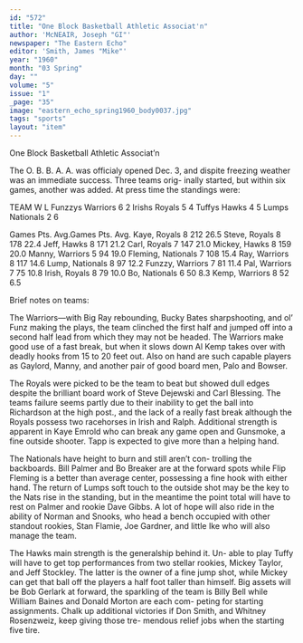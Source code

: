 ```yaml
---
id: "572"
title: "One Block Basketball Athletic Associat'n"
author: 'McNEAIR, Joseph "GI"'
newspaper: "The Eastern Echo"
editor: 'Smith, James "Mike"'
year: "1960"
month: "03 Spring"
day: ""
volume: "5"
issue: "1"
_page: "35"
image: "eastern_echo_spring1960_body0037.jpg"
tags: "sports"
layout: "item"
---
```

One Block Basketball Athletic Associat’n

The O. B. B. A. A. was officialy opened Dec. 3, and dispite
freezing weather was an immediate success. Three teams orig-
inally started, but within six games, another was added. At
press time the standings were:

TEAM              W   L
Funzzys Warriors  6   2
Irishs Royals     5   4
Tuffys Hawks      4   5
Lumps Nationals   2   6

Games        Pts.     Avg.Games     Pts.    Avg.
Kaye, Royals              8         212     26.5
Steve, Royals             8         178     22.4
Jeff, Hawks               8         171     21.2
Carl, Royals              7         147     21.0
Mickey, Hawks             8         159     20.0
Manny, Warriors           5          94     19.0
Fleming, Nationals        7         108     15.4
Ray, Warriors             8         117     14.6
Lump, Nationals           8          97     12.2
Funzzy, Warriors          7          81     11.4
Pal, Warriors             7          75     10.8
Irish, Royals             8          79     10.0
Bo, Nationals             6          50      8.3
Kemp, Warriors            8          52      6.5

Brief notes on teams:

The Warriors—with Big Ray rebounding, Bucky Bates
sharpshooting, and ol’ Funz making the plays, the team clinched
the first half and jumped off into a second half lead from which
they may not be headed. The Warriors make good use of a fast
break, but when it slows down Al Kemp takes over with deadly
hooks from 15 to 20 feet out. Also on hand are such capable
players as Gaylord, Manny, and another pair of good board
men, Palo and Bowser.

The Royals were picked to be the team to beat but showed
dull edges despite the brilliant board work of Steve Dejewski
and Carl Blessing. The teams failure seems partly due to their
inability to get the ball into Richardson at the high post., and
the lack of a really fast break although the Royals possess two
racehorses in Irish and Ralph. Additional strength is apparent
in Kaye Emrold who can break any game open and Gunsmoke,
a fine outside shooter. Tapp is expected to give more than a
helping hand.

The Nationals have height to burn and still aren’t con-
trolling the backboards. Bill Palmer and Bo Breaker are at the
forward spots while Flip Fleming is a better than average
center, possessing a fine hook with either hand. The return of
Lumps soft touch to the outside shot may be the key to the
Nats rise in the standing, but in the meantime the point total
will have to rest on Palmer and rookie Dave Gibbs. A lot of
hope will also ride in the ability of Norman and Snooks, who
head a bench occupied with other standout rookies, Stan Flamie,
Joe Gardner, and little Ike who will also manage the team.

The Hawks main strength is the generalship behind it. Un-
able to play Tuffy will have to get top performances from two
stellar rookies, Mickey Taylor, and Jeff Stockley. The latter is
the owner of a fine jump shot, while Mickey can get that ball
off the players a half foot taller than himself. Big assets will
be Bob Gerlark at forward, the sparkling of the team is Billy
Bell while William Baines and Donald Morton are each com-
peting for starting assignments. Chalk up additional victories
if Don Smith, and Whitney Rosenzweiz, keep giving those tre-
mendous relief jobs when the starting five tire.
